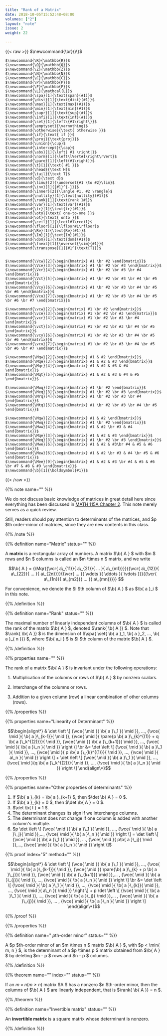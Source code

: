 ```yaml
---
title: "Rank of a Matrix"
date: 2018-10-05T15:52:48+08:00
volumes: ["2"]
layout: "note"
issue: 2
weight: 22

---
```


<!--more-->

<div class="latex-macros">
  {{< raw >}}
    $\newcommand{\br}{\\}$

    $\newcommand{\R}{\mathbb{R}}$
    $\newcommand{\Q}{\mathbb{Q}}$
    $\newcommand{\Z}{\mathbb{Z}}$
    $\newcommand{\N}{\mathbb{N}}$
    $\newcommand{\C}{\mathbb{C}}$
    $\newcommand{\P}{\mathbb{P}}$
    $\newcommand{\F}{\mathbb{F}}$
    $\newcommand{\L}{\mathcal{L}}$
    $\newcommand{\spa}[1]{\text{span}(#1)}$
    $\newcommand{\dist}[1]{\text{dist}(#1)}$
    $\newcommand{\max}[1]{\text{max}(#1)}$
    $\newcommand{\min}[1]{\text{min}(#1)}$
    $\newcommand{\supr}[1]{\text{sup}(#1)}$
    $\newcommand{\infi}[1]{\text{inf}(#1)}$
    $\newcommand{\set}[1]{\left\{#1\right\}}$
    $\newcommand{\emptyset}{\varnothing}$
    $\newcommand{\otherwise}{\text{ otherwise }}$
    $\newcommand{\if}{\text{ if }}$
    $\newcommand{\proj}{\text{proj}}$
    $\newcommand{\union}{\cup}$
    $\newcommand{\intercept}{\cap}$
    $\newcommand{\abs}[1]{\left| #1 \right|}$
    $\newcommand{\norm}[1]{\left\lVert#1\right\rVert}$
    $\newcommand{\pare}[1]{\left(#1\right)}$
    $\newcommand{\t}[1]{\text{ #1 }}$
    $\newcommand{\head}{\text H}$
    $\newcommand{\tail}{\text T}$
    $\newcommand{\d}{\text d}$
    $\newcommand{\limu}[2]{\underset{#1 \to #2}\lim}$
    $\newcommand{\inv}[1]{{#1}^{-1}}$
    $\newcommand{\inner}[2]{\langle #1, #2 \rangle}$
    $\newcommand{\nullity}[1]{\text{nullity}(#1)}$
    $\newcommand{\rank}[1]{\text{rank }#1}$
    $\newcommand{\var}[1]{\text{var}(#1)}$
    $\newcommand{\tr}[1]{\text{tr}(#1)}$
    $\newcommand{\oto}{\text{ one-to-one }}$
    $\newcommand{\ot}{\text{ onto }}$
    $\newcommand{\ceil}[1]{\lceil#1\rceil}$
    $\newcommand{\floor}[1]{\lfloor#1\rfloor}$
    $\newcommand{\Re}[1]{\text{Re}(#1)}$
    $\newcommand{\Im}[1]{\text{Im}(#1)}$
    $\newcommand{\dom}[1]{\text{dom}(#1)}$
    $\newcommand{\fnext}[1]{\overset{\sim}{#1}}$
    $\newcommand{\transpose}[1]{#1^{\text{T}}}$


    $\newcommand{\Vcw}[2]{\begin{bmatrix} #1 \br #2 \end{bmatrix}}$
    $\newcommand{\Vce}[3]{\begin{bmatrix} #1 \br #2 \br #3 \end{bmatrix}}$
    $\newcommand{\Vcr}[4]{\begin{bmatrix} #1 \br #2 \br #3 \br #4 \end{bmatrix}}$
    $\newcommand{\Vct}[5]{\begin{bmatrix} #1 \br #2 \br #3 \br #4 \br #5 \end{bmatrix}}$
    $\newcommand{\Vcy}[6]{\begin{bmatrix} #1 \br #2 \br #3 \br #4 \br #5 \br #6 \end{bmatrix}}$
    $\newcommand{\Vcu}[7]{\begin{bmatrix} #1 \br #2 \br #3 \br #4 \br #5 \br #6 \br #7 \end{bmatrix}}$

    $\newcommand{\vcw}[2]{\begin{matrix} #1 \br #2 \end{matrix}}$
    $\newcommand{\vce}[3]{\begin{matrix} #1 \br #2 \br #3 \end{matrix}}$
    $\newcommand{\vcr}[4]{\begin{matrix} #1 \br #2 \br #3 \br #4 \end{matrix}}$
    $\newcommand{\vct}[5]{\begin{matrix} #1 \br #2 \br #3 \br #4 \br #5 \end{matrix}}$
    $\newcommand{\vcy}[6]{\begin{matrix} #1 \br #2 \br #3 \br #4 \br #5 \br #6 \end{matrix}}$
    $\newcommand{\vcu}[7]{\begin{matrix} #1 \br #2 \br #3 \br #4 \br #5 \br #6 \br #7 \end{matrix}}$

    $\newcommand{\Mqw}[2]{\begin{bmatrix} #1 & #2 \end{bmatrix}}$
    $\newcommand{\Mqe}[3]{\begin{bmatrix} #1 & #2 & #3 \end{bmatrix}}$
    $\newcommand{\Mqr}[4]{\begin{bmatrix} #1 & #2 & #3 & #4 \end{bmatrix}}$
    $\newcommand{\Mqt}[5]{\begin{bmatrix} #1 & #2 & #3 & #4 & #5 \end{bmatrix}}$

    $\newcommand{\Mwq}[2]{\begin{bmatrix} #1 \br #2 \end{bmatrix}}$
    $\newcommand{\Meq}[3]{\begin{bmatrix} #1 \br #2 \br #3 \end{bmatrix}}$
    $\newcommand{\Mrq}[4]{\begin{bmatrix} #1 \br #2 \br #3 \br #4 \end{bmatrix}}$
    $\newcommand{\Mtq}[5]{\begin{bmatrix} #1 \br #2 \br #3 \br #4 \br #5 \end{bmatrix}}$

    $\newcommand{\Mqw}[2]{\begin{bmatrix} #1 & #2 \end{bmatrix}}$
    $\newcommand{\Mwq}[2]{\begin{bmatrix} #1 \br #2 \end{bmatrix}}$
    $\newcommand{\Mww}[4]{\begin{bmatrix} #1 & #2 \br #3 & #4 \end{bmatrix}}$
    $\newcommand{\Mqe}[3]{\begin{bmatrix} #1 & #2 & #3 \end{bmatrix}}$
    $\newcommand{\Meq}[3]{\begin{bmatrix} #1 \br #2 \br #3 \end{bmatrix}}$
    $\newcommand{\Mwe}[6]{\begin{bmatrix} #1 & #2 & #3\br #4 & #5 & #6 \end{bmatrix}}$
    $\newcommand{\Mew}[6]{\begin{bmatrix} #1 & #2 \br #3 & #4 \br #5 & #6 \end{bmatrix}}$
    $\newcommand{\Mee}[9]{\begin{bmatrix} #1 & #2 & #3 \br #4 & #5 & #6 \br #7 & #8 & #9 \end{bmatrix}}$
    $\newcommand{\b}[1]{\boldsymbol{#1}}$
  {{< /raw >}}
</div>

{{% note name="" %}}

We do not discuss basic knowledge of matrices in great detail here since everything has been discussed in [MATH 115A Chapter 2](/math-115a/2.1/). This note merely serves as a quick review.

Still, readers should pay attention to determinants of the matrices, and $p $th order-minor of matrices, since they are new contents in this class.

{{% /note %}}

{{% definition name="Matrix" status="" %}}

A **matrix** is a rectangular array of numbers. A matrix $\b{ A } $ with $m $ rows and $n $ columns is called an $m \times n $ matrix, and we write

$$\b{ A } = {\Mqr{{\vcr{ a\_{11}}{ a\_{21}}{ ... }{ a\_{m1}}}}{{\vcr{ a\_{12}}{ a\_{22}}{ ... }{ a\_{2n}}}}{{\vcr{ ... }{ \vdots }{ \ddots }{ \vdots }}}{{\vcr{ a\_{1n}}{ a\_{m2}}{ ... }{ a\_{mn}}}}} $$

For convenience, we denote the $i $th column of $\b{ A } $ as $\b{ a }\_i $ in this note.

{{% /definition %}}

{{% definition name="Rank" status="" %}}

The maximal number of linearly independent columns of $\b{ A } $ is called the rank of the matrix $\b{ A } $, denoted $\rank{ \b{ A }} $. Note that $\rank{ \b{ A }} $ is the dimension of $\spa{ \set{ \b{ a }\_1, \b{ a }\_2, ..., \b{ a }\_{ n }}} $, where $\b{ a\_i } $ is $i $th column of the matrix $\b{ A } $.

{{% /definition %}}

{{% properties name="" %}}

The rank of a matrix $\b{ A } $ is invariant under the following operations:

1. Multiplication of the columns or rows of $\b{ A } $ by nonzero scalars.

2. Interchange of the columns or rows.

3. Addition to a given column (row) a linear combination of other columns (rows).

{{% /properties %}}

{{% properties name="Linearity of Determinant" %}}

$$\begin{align\*}
& \det \left \[ {\vce{ \mid }{ \b{ a }\_1 }{ \mid }}, ..., {\vce{ \mid }{ \b{ a }\_{k-1}}{ \mid }}, {\vce{ \mid }{ \pare{p \b{ a }\_{k}^{(1)} + q \b{ a }\_k^{(2)}}}{ \mid }}, {\vce{ \mid }{ \b{ a }\_{k+1}}{ \mid }}, ..., {\vce{ \mid }{ \b{ a }\_n }{ \mid }} \right \] \br
&=  \det \left \[ {\vce{ \mid }{ \b{ a }\_1 }{ \mid }}, ...,  {\vce{ \mid }{ p \b{ a }\_{k}^{(1)}}{ \mid }}, ..., {\vce{ \mid }{ a\_n }{ \mid }} \right \] + \det \left \[ {\vce{ \mid }{ \b{ a }\_1 }{ \mid }}, ..., {\vce{ \mid }{q \b{ a }\_k^{(2)}}{ \mid }}, ..., {\vce{ \mid }{ \b{ a }\_n }{ \mid }} \right \]
\end{align\*}$$

{{% /properties %}}

{{% properties name="Other properties of determinants" %}}

1. If $\b{ a }\_{k} = \b{ a }\_{k+1} $, then $\det \b{ A } = 0 $.
2. If $\b{ a }\_{k} = 0 $, then $\det \b{ A } = 0 $.
3. $\det \b{ I } = 1 $.
4. The determinant changes its sign if we interchange columns.
5. The determinant does not change if one column is added with another column's multiple.
6. $p \det \left \[ {\vce{ \mid }{ \b{ a }\_1 }{ \mid }}, ..., {\vce{ \mid }{ \b{ a }\_j}{ \mid }},..., {\vce{ \mid }{ \b{ a }\_n }{ \mid }} \right \] = \det \left \[ {\vce{ \mid }{ \b{ a }\_1 }{ \mid }}, ..., {\vce{ \mid }{ p\b{ a }\_j}{ \mid }},..., {\vce{ \mid }{ \b{ a }\_n }{ \mid }} \right \]$

{{% proof index="5" method="" %}}

$$\begin{align\*}
& \det \left \[ {\vce{ \mid }{ \b{ a }\_1 }{ \mid }}, ..., {\vce{ \mid }{ \b{ a }\_{k-1}}{ \mid }}, {\vce{ \mid }{ \pare{\b{ a }\_{k} + p \b{ a }\_j}}{ \mid }}, {\vce{ \mid }{ \b{ a }\_{k+1}}{ \mid }},... , {\vce{ \mid }{ \b{ a }\_{j}}{ \mid }}, ..., {\vce{ \mid }{ \b{ a }\_n }{ \mid }} \right \] \br
&=  \det \left \[ {\vce{ \mid }{ \b{ a }\_1 }{ \mid }}, ...,  {\vce{ \mid }{ \b{ a }\_{k}}{ \mid }}, ..., {\vce{ \mid }{ a\_n }{ \mid }} \right \] + p \det \left \[ {\vce{ \mid }{ \b{ a }\_1 }{ \mid }}, ..., {\vce{ \mid }{ \b{ a }\_j}{ \mid }},... , {\vce{ \mid }{ \b{ a }\_{j}}{ \mid }}, ... , {\vce{ \mid }{ \b{ a }\_n }{ \mid }} \right \]
\end{align\*}$$

{{% /proof %}}

{{% /properties %}}

{{% definition name=" $p$th-order minor" status="" %}}

A $p $th-order minor of an $m \times n $ matrix $\b{ A } $, with $p < \min{ m, n } $, is the determinant of a $p \times p $ matrix obtained from $\b{ A } $ by deleting $m - p $ rows and $n - p $ columns.

{{% /definition %}}

{{% theorem name="" index="" status="" %}}

If an $m \times n (m \geq n)$ matrix $A $ has a nonzero $n $th-order minor, then the columns of $\b{ A } $ are linearly independent, that is $\rank{ \b{ A }} = n $.

{{% /theorem %}}

{{% definition name="Invertible matrix" status="" %}}

An **invertible matrix** is a square matrix whose determinant is nonzero.

{{% /definition %}}

